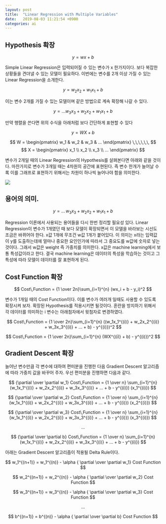 ```yaml
---
layout: post
title:  "Linear Regression with Multiple Variables"
date:   2019-08-03 11:21:54 +0900
categories: ai
---
```


## Hypothesis 확장

$$ y = wx + b $$

Simple Linear Regression은 입력되어질 수 있는 변수가 x 한가지이다. 보다 복잡한 상황들을 견뎌낼 수 있는 모델이 필요하다. 이번에는 변수를 2개 이상 가질 수 있는 Linear Regression을 소개한다.

$$ y = w_2x_2 + w_1x_1 + b $$

이는 변수 2개를 가질 수 있는 모델이며 같은 방법으로 계속 확장해 나갈 수 있다.

$$ y = ... w_3x_3 + w_2x_2 + w_1x_1 + b $$

만약 행렬을 쓴다면 위의 수식을 아래처럼 보다 간단하게 표현할 수 있다

$$ y = WX + b $$

$$ 
W = 
\begin{pmatrix}
w_1 & w_2 & w_3 & ...
\end{pmatrix}
\,\,\,\,\,\,
$$
$$
X =
\begin{pmatrix}
x_1 \\
x_2 \\
x_3 \\
...
\end{pmatrix}
$$

변수가 2개일 때의 Linear Regression의 Hypothesis를 살펴본다면 아래와 같을 것이다. 마찬가지로 변수가 3개일 때는 4차원의 공간에 표현된다. 즉 변수 한개가 늘어날 수록 이를 그래프로 표현하기 위해서는 차원이 하나씩 늘어나야 함을 의미한다.

![](/res/2019-08-03-linear-regression-with-multiple-variables/1.png)


## 용어의 의미.

$$ y = ...\,w_3x_3 + w_2x_2 + w_1x_1 + b $$

Regression 이론에서 사용되는 용어들을 다시 한번 정리할 필요성 있다. Linear Regression이 변수가 1개였던 때 보다 모델이 확장되면서 이 모델을 바라보는 시선도 조금은 바뀌어야 한다. x값 1개에 무조건 w값 1개가 붙어있다. 이 의미는 x라는 입력값이 y를 도출하는데에 얼마나 중요한 요인인가에 따라서 그 중요도를 w값에 숫자로 넣는 것이다. 그래서 w값은 weight 즉 가중치를 의미한다. x값은 machine learning에서 보통 특성값이라고 한다. 결국 machine learning은 데이터의 특성을 학습하는 것이고 그 특성에 따라 모델이 데이터를 잘 표현하게 된다. 

## Cost Function 확장

$$ Cost\,Function = {1 \over 2n}\sum_{i=1}^{n} (wx_i + b - y_i)^2 $$

변수가 1개일 때의 Cost Function이다. 이를 변수가 여러개 일때도 사용할 수 있도록 확장시켜 보자.
확장된 Hypothesis를 적용시키면 될것이다. 혼란을 방지하기 위해서 각 데이터를 의미하는 i 변수는 아래첨자에서 윗첨자로 변경하였다.

$$ Cost\,Function = {1 \over 2n}\sum_{i=1}^{n} ((w_1x_1^{(i)} + w_2x_2^{(i)} + w_3x_3^{(i)} + ... + b) - y^{(i)})^2 $$

$$ Cost\,Function = {1 \over 2n}\sum_{i=1}^{n} (WX^{(i)} + b) - y^{(i)})^2 $$

## Gradient Descent 확장

늘어난 변수만큼 각 변수에 대하여 편미분을 진행한 다음 Gradient Descent 알고리즘에 따라 가중치 값을 바꾸어 주자. 우선 편미분을 진행하면 다음과 같다.

$$ {\partial \over \partial w_1} Cost\,Function = {1 \over n} \sum_{i=1}^{n} (w_1x_1^{(i)} + w_2x_2^{(i)} + w_3x_3^{(i)} + ... + b - y^{(i)}) (x_1^{(i)}) $$

$$ {\partial \over \partial w_2} Cost\,Function = {1 \over n} \sum_{i=1}^{n} (w_1x_1^{(i)} + w_2x_2^{(i)} + w_3x_3^{(i)} + ... + b - y^{(i)}) (x_2^{(i)}) $$

$$ {\partial \over \partial w_3} Cost\,Function = {1 \over n} \sum_{i=1}^{n} (w_1x_1^{(i)} + w_2x_2^{(i)} + w_3x_3^{(i)} + ... + b - y^{(i)}) (x_3^{(i)}) $$

$$ ... $$

$$ {\partial \over \partial b} Cost\,Function = {1 \over n} \sum_{i=1}^{n} (w_1x_1^{(i)} + w_2x_2^{(i)} + w_3x_3^{(i)} + ... + b - y^{(i)}) $$

아래는 Gradient Descent 알고리즘이 적용될 Delta Rule이다.

$$ w_1^{(n+1)} = w_1^{(n)} - \alpha { \partial \over \partial w_1} Cost Function $$

$$ w_2^{(n+1)} = w_2^{(n)} - \alpha { \partial \over \partial w_2} Cost Function $$

$$ w_3^{(n+1)} = w_3^{(n)} - \alpha { \partial \over \partial w_3} Cost Function $$

$$ ... $$

$$ b^{(n+1)} = b^{(n)} - \alpha { \partial \over \partial b} Cost Function $$
